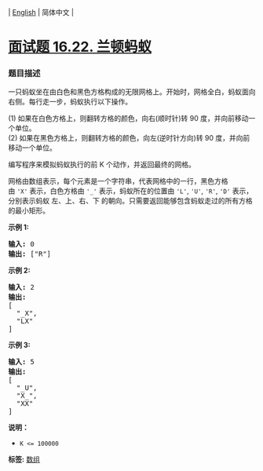 | [English](README_EN.md) | 简体中文 |

# [面试题 16.22. 兰顿蚂蚁](https://leetcode-cn.com/problems/langtons-ant-lcci)
 ### 题目描述
<p>一只蚂蚁坐在由白色和黑色方格构成的无限网格上。开始时，网格全白，蚂蚁面向右侧。每行走一步，蚂蚁执行以下操作。</p>

<p>(1) 如果在白色方格上，则翻转方格的颜色，向右(顺时针)转 90 度，并向前移动一个单位。<br>
(2) 如果在黑色方格上，则翻转方格的颜色，向左(逆时针方向)转 90 度，并向前移动一个单位。</p>

<p>编写程序来模拟蚂蚁执行的前 K 个动作，并返回最终的网格。</p>

<p>网格由数组表示，每个元素是一个字符串，代表网格中的一行，黑色方格由&nbsp;<code>&#39;X&#39;</code>&nbsp;表示，白色方格由&nbsp;<code>&#39;_&#39;</code>&nbsp;表示，蚂蚁所在的位置由&nbsp;<code>&#39;L&#39;</code>, <code>&#39;U&#39;</code>, <code>&#39;R&#39;</code>, <code>&#39;D&#39;</code>&nbsp;表示，分别表示蚂蚁&nbsp;左、上、右、下 的朝向。只需要返回能够包含蚂蚁走过的所有方格的最小矩形。</p>

<p><strong>示例 1:</strong></p>

<pre><strong>输入:</strong> 0
<strong>输出: </strong>[&quot;R&quot;]
</pre>

<p><strong>示例 2:</strong></p>

<pre><strong>输入:</strong> 2
<strong>输出:
</strong>[
&nbsp; &quot;_X&quot;,
&nbsp; &quot;LX&quot;
]
</pre>

<p><strong>示例 3:</strong></p>

<pre><strong>输入:</strong> 5
<strong>输出:
</strong>[
&nbsp; &quot;_U&quot;,
&nbsp; &quot;X_&quot;,
&nbsp; &quot;XX&quot;
]
</pre>

<p><strong>说明：</strong></p>

<ul>
	<li><code>K &lt;= 100000</code></li>
</ul>

**标签:**  [数组](https://leetcode-cn.com/tag/array) 